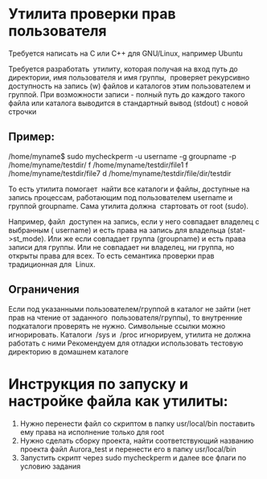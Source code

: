 # Утилита проверки прав пользователя 

Требуется написать на C или C++ для GNU/Linux, например Ubuntu

Требуется разработать  утилиту, которая получая на вход путь до директории, имя пользователя и имя группы,  проверяет рекурсивно доступность на запись (w) файлов и каталогов этим пользователем и группой. При возможности записи - полный путь до каждого такого файла или каталога выводится в стандартный вывод (stdout) с новой строчки 


## Пример: 
/home/myname$ sudo mycheckperm -u username -g groupname -p /home/myname/testdir/ 
f /home/myname/testdir/file1 
f /home/myname/testdir/file7 
d /home/myname/testdir/file/dir/testdir 


То есть утилита помогает  найти все каталоги и файлы, доступные на запись процессам, работающим под пользователем username и группой groupname. Сама утилита должна  стартовать от root (sudo). 

Например, файл  доступен на запись, если у него совпадает владелец с выбранным ( username) и есть права на запись для владельца (stat->st_mode). Или же если совпадает группа (groupname) и есть права записи для группы. Или не совпадает ни владелец, ни группа, но открыты права для всех. То есть семантика проверки прав традиционная для  Linux. 

## Ограничения 

Если под указанными пользователем/группой в каталог не зайти (нет прав на чтение от заданного  пользователя/группы), то внутренние подкаталоги проверять не нужно. 
Символьные ссылки можно игнорировать. 
Каталоги  /sys и  /proc игнорируем, утилита не должна работать с ними 
Рекомендуем для отладки использовать тестовую директорию в домашнем каталоге 


# Инструкция по запуску и настройке файла как утилиты:
1) Нужно перенести файл со скриптом в папку usr/local/bin поставить ему права на исполнение только для root
2) Нужно сделать сборку проекта, найти соответствующий названию проекта файл Aurora_test и перенести его в папку usr/local/bin
3) Запустить скрипт через sudo mycheckperm и далее все флаги по условию задания

